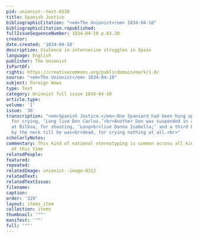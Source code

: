 ```yaml
---
pid: unionist--text-0330
title: Spanish Justice
bibliographicCitation: "<em>The Unionist</em> 1834-04-10"
bibliographicCitation.republished: 
fullIssueSequenceNumber: 1834-04-10 p.03.30
creator: 
date.created: '1834-04-10'
description: Violence in internecine struggles in Spain
language: English
publisher: The Unionist
IsPartOf: 
rights: https://creativecommons.org/publicdomain/mark/1.0/
source: "<em>The Unionist</em> 1834-04-10"
subject: Foreign News
type: Text
category: Unionist full issue 1834-04-10
article.type: 
volume: '1'
issue: '36'
transcription: "<em>Spanish Justice.</em>—One Spaniard had been hung up at Madrid
  for crying, ‘Long live Don Carlos.’<br>Another Don was suspended in a similar manner
  at Bilboa, for shouting, ‘Long<br>live Donna Isabella;’ and a third has been stretched
  by the neck till he was<br>dead, for crying nothing at all.<br>"
scholarlyNotes: 
commentary: This kind of national stereotyping is common across all kinds of periodicals
  at this time
relatedPeople: 
featured: 
repeated: 
relatedImage: unionist--image-0312
relatedText: 
relatedTextIssue: 
filename: 
caption: 
order: '329'
layout: items_item
collection: items
thumbnail: '""'
manifest: '""'
full: '""'
---
```

